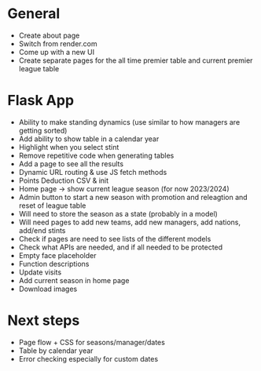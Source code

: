 # General

- Create about page
- Switch from render.com
- Come up with a new UI
- Create separate pages for the all time premier table and current premier league table

# Flask App

- Ability to make standing dynamics (use similar to how managers are getting sorted)
- Add ability to show table in a calendar year
- Highlight when you select stint
- Remove repetitive code when generating tables
- Add a page to see all the results
- Dynamic URL routing & use JS fetch methods
- Points Deduction CSV & init
- Home page -> show current league season (for now 2023/2024)
- Admin button to start a new season with promotion and releagtion and reset of league table
- Will need to store the season as a state (probably in a model)
- Will need pages to add new teams, add new managers, add nations, add/end stints
- Check if pages are need to see lists of the different models
- Check what APIs are needed, and if all needed to be protected
- Empty face placeholder
- Function descriptions
- Update visits
- Add current season in home page
- Download images

# Next steps
- Page flow + CSS for seasons/manager/dates
- Table by calendar year
- Error checking especially for custom dates